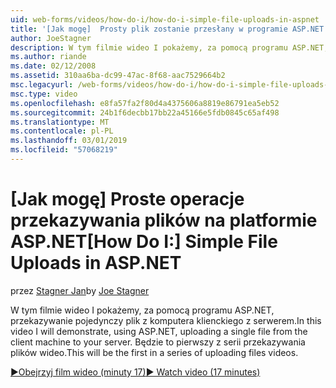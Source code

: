 ```yaml
---
uid: web-forms/videos/how-do-i/how-do-i-simple-file-uploads-in-aspnet
title: '[Jak mogę]  Prosty plik zostanie przesłany w programie ASP.NET: | Dokumentacja firmy Microsoft'
author: JoeStagner
description: W tym filmie wideo I pokażemy, za pomocą programu ASP.NET, przekazywanie pojedynczy plik z komputera klienckiego z serwerem. Jest to pierwszy z serii przekazywania...
ms.author: riande
ms.date: 02/12/2008
ms.assetid: 310aa6ba-dc99-47ac-8f68-aac7529664b2
msc.legacyurl: /web-forms/videos/how-do-i/how-do-i-simple-file-uploads-in-aspnet
msc.type: video
ms.openlocfilehash: e8fa57fa2f80d4a4375606a8819e86791ea5eb52
ms.sourcegitcommit: 24b1f6decbb17bb22a45166e5fdb0845c65af498
ms.translationtype: MT
ms.contentlocale: pl-PL
ms.lasthandoff: 03/01/2019
ms.locfileid: "57068219"
---
```

<a name="how-do-i--simple-file-uploads-in-aspnet"></a><span data-ttu-id="a3c55-104">[Jak mogę]  Proste operacje przekazywania plików na platformie ASP.NET</span><span class="sxs-lookup"><span data-stu-id="a3c55-104">[How Do I:]  Simple File Uploads in ASP.NET</span></span>
====================
<span data-ttu-id="a3c55-105">przez [Stagner Jan](https://github.com/JoeStagner)</span><span class="sxs-lookup"><span data-stu-id="a3c55-105">by [Joe Stagner](https://github.com/JoeStagner)</span></span>

<span data-ttu-id="a3c55-106">W tym filmie wideo I pokażemy, za pomocą programu ASP.NET, przekazywanie pojedynczy plik z komputera klienckiego z serwerem.</span><span class="sxs-lookup"><span data-stu-id="a3c55-106">In this video I will demonstrate, using ASP.NET, uploading a single file from the client machine to your server.</span></span> <span data-ttu-id="a3c55-107">Będzie to pierwszy z serii przekazywania plików wideo.</span><span class="sxs-lookup"><span data-stu-id="a3c55-107">This will be the first in a series of uploading files videos.</span></span>

[<span data-ttu-id="a3c55-108">&#9654;Obejrzyj film wideo (minuty 17)</span><span class="sxs-lookup"><span data-stu-id="a3c55-108">&#9654; Watch video (17 minutes)</span></span>](https://channel9.msdn.com/Blogs/ASP-NET-Site-Videos/how-do-i-simple-file-uploads-in-aspnet)

